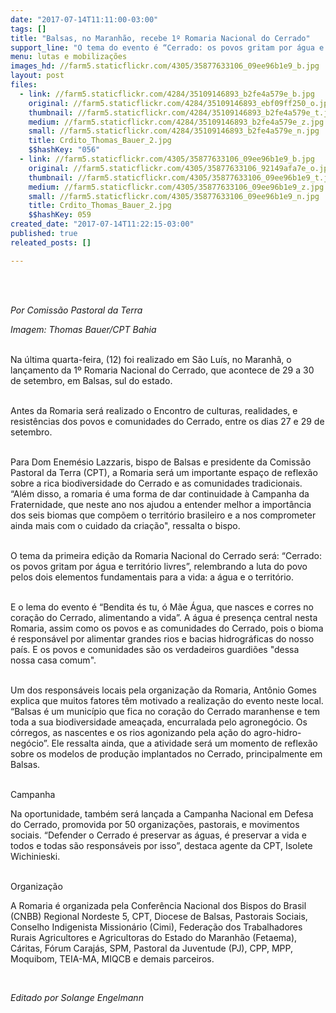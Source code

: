 ```yaml
---
date: "2017-07-14T11:11:00-03:00"
tags: []
title: "Balsas, no Maranhão, recebe 1º Romaria Nacional do Cerrado"
support_line: "O tema do evento é “Cerrado: os povos gritam por água e território livres”, em referência a luta do povo pelos dois elementos fundamentais para a vida: a água e o território. \n"
menu: lutas e mobilizações
images_hd: //farm5.staticflickr.com/4305/35877633106_09ee96b1e9_b.jpg
layout: post
files:
  - link: //farm5.staticflickr.com/4284/35109146893_b2fe4a579e_b.jpg
    original: //farm5.staticflickr.com/4284/35109146893_ebf09ff250_o.jpg
    thumbnail: //farm5.staticflickr.com/4284/35109146893_b2fe4a579e_t.jpg
    medium: //farm5.staticflickr.com/4284/35109146893_b2fe4a579e_z.jpg
    small: //farm5.staticflickr.com/4284/35109146893_b2fe4a579e_n.jpg
    title: Crdito_Thomas_Bauer_2.jpg
    $$hashKey: "056"
  - link: //farm5.staticflickr.com/4305/35877633106_09ee96b1e9_b.jpg
    original: //farm5.staticflickr.com/4305/35877633106_92149afa7e_o.jpg
    thumbnail: //farm5.staticflickr.com/4305/35877633106_09ee96b1e9_t.jpg
    medium: //farm5.staticflickr.com/4305/35877633106_09ee96b1e9_z.jpg
    small: //farm5.staticflickr.com/4305/35877633106_09ee96b1e9_n.jpg
    title: Crdito_Thomas_Bauer_2.jpg
    $$hashKey: 059
created_date: "2017-07-14T11:22:15-03:00"
published: true
releated_posts: []

---
```

<p><br />
&nbsp;</p>

<p><em>Por Comiss&atilde;o Pastoral da Terra</em></p>

<p><em>Imagem: Thomas Bauer/CPT Bahia</em></p>

<p><br />
Na &uacute;ltima quarta-feira, (12) foi realizado em S&atilde;o Lu&iacute;s, no Maranh&atilde;, o lan&ccedil;amento da 1&ordm; Romaria Nacional do Cerrado, que acontece de 29 a 30 de setembro, em Balsas, sul do estado.</p>

<p><br />
Antes da Romaria ser&aacute; realizado o Encontro de culturas, realidades, e resist&ecirc;ncias dos povos e comunidades do Cerrado, entre os dias 27 e 29 de setembro.</p>

<p><br />
Para Dom Enem&eacute;sio Lazzaris, bispo de Balsas e presidente da Comiss&atilde;o Pastoral da Terra (CPT), a Romaria ser&aacute; um importante espa&ccedil;o de reflex&atilde;o sobre a rica biodiversidade do Cerrado e as comunidades tradicionais. &ldquo;Al&eacute;m disso, a romaria &eacute; uma forma de dar continuidade &agrave; Campanha da Fraternidade, que neste ano nos ajudou a entender melhor a import&acirc;ncia dos seis biomas que comp&otilde;em o territ&oacute;rio brasileiro e a nos comprometer ainda mais com o cuidado da cria&ccedil;&atilde;o&quot;, ressalta o bispo.</p>

<p><br />
O tema da primeira edi&ccedil;&atilde;o da Romaria Nacional do Cerrado ser&aacute;: &ldquo;Cerrado: os povos gritam por &aacute;gua e territ&oacute;rio livres&rdquo;, relembrando a luta do povo pelos dois elementos fundamentais para a vida: a &aacute;gua e o territ&oacute;rio.</p>

<p><br />
E o lema do evento &eacute; &ldquo;Bendita &eacute;s tu, &oacute; M&atilde;e &Aacute;gua, que nasces e corres no cora&ccedil;&atilde;o do Cerrado, alimentando a vida&rdquo;. A &aacute;gua &eacute; presen&ccedil;a central nesta Romaria, assim como os povos e as comunidades do Cerrado, pois o bioma &eacute; respons&aacute;vel por alimentar grandes rios e bacias hidrogr&aacute;ficas do nosso pa&iacute;s. E os povos e comunidades s&atilde;o os verdadeiros guardi&otilde;es &quot;dessa nossa casa comum&quot;.</p>

<p><br />
Um dos respons&aacute;veis locais pela organiza&ccedil;&atilde;o da Romaria, Ant&ocirc;nio Gomes explica que muitos fatores t&ecirc;m motivado a realiza&ccedil;&atilde;o do evento neste local. &ldquo;Balsas &eacute; um munic&iacute;pio que fica no cora&ccedil;&atilde;o do Cerrado maranhense e tem toda a sua biodiversidade amea&ccedil;ada, encurralada pelo agroneg&oacute;cio. Os c&oacute;rregos, as nascentes e os rios agonizando pela a&ccedil;&atilde;o do agro-hidro-neg&oacute;cio&rdquo;. Ele ressalta ainda, que a atividade ser&aacute; um momento de reflex&atilde;o sobre os modelos de produ&ccedil;&atilde;o implantados no Cerrado, principalmente em Balsas.</p>

<p><br />
Campanha</p>

<p>Na oportunidade, tamb&eacute;m ser&aacute; lan&ccedil;ada a Campanha Nacional em Defesa do Cerrado, promovida por 50 organiza&ccedil;&otilde;es, pastorais, e movimentos sociais. &ldquo;Defender o Cerrado &eacute; preservar as &aacute;guas, &eacute; preservar a vida e todos e todas s&atilde;o respons&aacute;veis por isso&rdquo;, destaca agente da CPT, Isolete Wichinieski.</p>

<p><br />
Organiza&ccedil;&atilde;o</p>

<p>A Romaria &eacute; organizada pela Confer&ecirc;ncia Nacional dos Bispos do Brasil (CNBB) Regional Nordeste 5, CPT, Diocese de Balsas, Pastorais Sociais, Conselho Indigenista Mission&aacute;rio (Cimi), Federa&ccedil;&atilde;o dos Trabalhadores Rurais Agricultores e Agricultoras do Estado do Maranh&atilde;o (Fetaema), C&aacute;ritas, F&oacute;rum Caraj&aacute;s, SPM, Pastoral da Juventude (PJ), CPP, MPP, Moquibom, TEIA-MA, MIQCB e demais parceiros.</p>

<p>&nbsp;</p>

<p><em>Editado por Solange Engelmann</em></p>

<p>&nbsp;</p>
